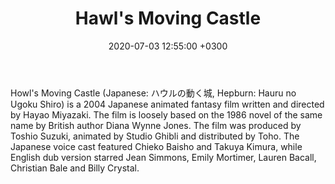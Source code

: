 ﻿---
layout: post
title: "Hawl's Moving Castle"
img: hawls_moving_castle.jpg # Add image post (optional)
date: 2020-07-03 12:55:00 +0300
description: You’ll find this post in your `_posts` directory. Go ahead and edit it and re-build the site to see your changes. # Add post description (optional)
tag: [Animation, Japanese]
---
Howl's Moving Castle (Japanese: ハウルの動く城, Hepburn: Hauru no Ugoku Shiro) is a 2004 Japanese animated fantasy film written and directed by Hayao Miyazaki. The film is loosely based on the 1986 novel of the same name by British author Diana Wynne Jones. The film was produced by Toshio Suzuki, animated by Studio Ghibli and distributed by Toho. The Japanese voice cast featured Chieko Baisho and Takuya Kimura, while English dub version starred Jean Simmons, Emily Mortimer, Lauren Bacall, Christian Bale and Billy Crystal.